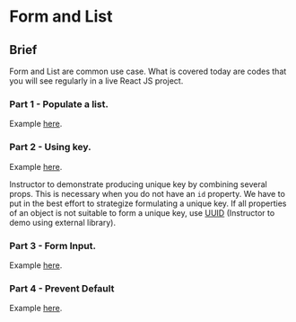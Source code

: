 # Form and List

## Brief

Form and List are common use case. What is covered today are codes that you will see regularly in a live React JS project.

### Part 1 - Populate a list.

Example [here](./instructor/form-and-list-app/src/components/ListDemo.js).

### Part 2 - Using key.

Example [here](./instructor/form-and-list-app/src/components/KeyDemo.js).

Instructor to demonstrate producing unique key by combining several props. This is necessary when you do not have an `id` property. We have to put in the best effort to strategize formulating a unique key. If all properties of an object is not suitable to form a unique key, use [UUID](https://www.npmjs.com/package/uuid) (Instructor to demo using external library).


### Part 3 - Form Input.

Example [here](./instructor/form-and-list-app/src/components/FormInput.js).

### Part 4 - Prevent Default

Example [here](./instructor/form-and-list-app/src/components/PreventDefaultDemo.js).